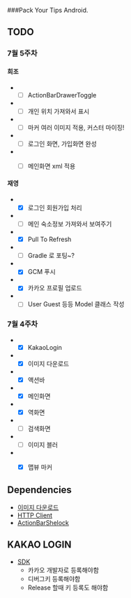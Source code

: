 ###Pack Your Tips Android.

## TODO

### 7월 5주차

#### 희조
* - [ ] ActionBarDrawerToggle
* - [ ] 개인 위치 가져와서 표시
* - [ ] 마커 여러 이미지 적용, 커스터 마이징!
* - [ ] 로그인 화면, 가입화면 완성
* - [ ] 메인화면 xml 적용


#### 재영
* - [x] 로그인 회원가입 처리
* - [ ] 메인 숙소정보 가져와서 보여주기
* - [x] Pull To Refresh
* - [ ] Gradle 로 포팅~?
* - [x] GCM 푸시
* - [x] 카카오 프로필 업로드
* - [ ] User Guest 등등 Model 클래스 작성

### 7월 4주차
* - [x] KakaoLogin
* - [x] 이미지 다운로드
* - [x] 액션바
* - [x] 메인화면
* - [x] 역화면
* - [ ] 검색화면
* - [ ] 이미지 블러
* - [x] 맵뷰 마커


## Dependencies
- [이미지 다운로드](https://github.com/nostra13/Android-Universal-Image-Loader)
- [HTTP Client](https://github.com/loopj/android-async-http)
- [ActionBarShelock](https://github.com/stanislavfeldman/actionbarsherlock)

## KAKAO LOGIN
- [SDK](https://developers.kakao.com/docs/android)
	* 카카오 개발자로 등록해야함
	* 디버그키 등록해야함
	* Release 할때 키 등록도 해야함
